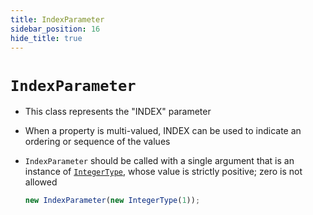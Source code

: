 ```yaml
---
title: IndexParameter
sidebar_position: 16
hide_title: true
---
```


# `IndexParameter`

- This class represents the "INDEX" parameter

- When a property is multi-valued, INDEX can be used to indicate an ordering or sequence of the values

- `IndexParameter` should be called with a single argument that is an instance of [`IntegerType`](/documentation/values/integertype-and-integerlisttype), whose value is strictly positive; zero is not allowed

  ```js
  new IndexParameter(new IntegerType(1));
  ```
